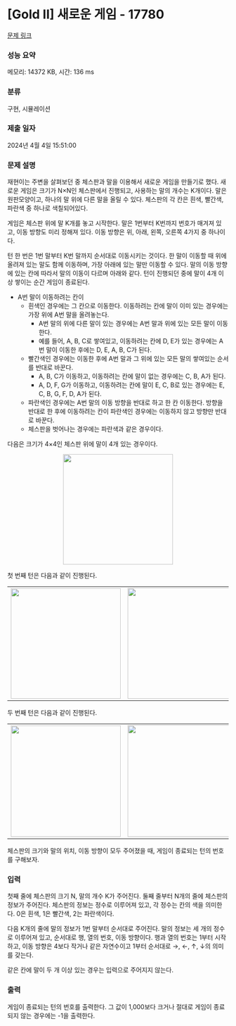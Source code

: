 # [Gold II] 새로운 게임 - 17780 

[문제 링크](https://www.acmicpc.net/problem/17780) 

### 성능 요약

메모리: 14372 KB, 시간: 136 ms

### 분류

구현, 시뮬레이션

### 제출 일자

2024년 4월 4일 15:51:00

### 문제 설명

<p>재현이는 주변을 살펴보던 중 체스판과 말을 이용해서 새로운 게임을 만들기로 했다. 새로운 게임은 크기가 N×N인 체스판에서 진행되고, 사용하는 말의 개수는 K개이다. 말은 원판모양이고, 하나의 말 위에 다른 말을 올릴 수 있다. 체스판의 각 칸은 흰색, 빨간색, 파란색 중 하나로 색칠되어있다.</p>

<p>게임은 체스판 위에 말 K개를 놓고 시작한다. 말은 1번부터 K번까지 번호가 매겨져 있고, 이동 방향도 미리 정해져 있다. 이동 방향은 위, 아래, 왼쪽, 오른쪽 4가지 중 하나이다.</p>

<p>턴 한 번은 1번 말부터 K번 말까지 순서대로 이동시키는 것이다. 한 말이 이동할 때 위에 올려져 있는 말도 함께 이동하며, 가장 아래에 있는 말만 이동할 수 있다. 말의 이동 방향에 있는 칸에 따라서 말의 이동이 다르며 아래와 같다. 턴이 진행되던 중에 말이 4개 이상 쌓이는 순간 게임이 종료된다.</p>

<ul>
	<li>A번 말이 이동하려는 칸이
	<ul>
		<li>흰색인 경우에는 그 칸으로 이동한다. 이동하려는 칸에 말이 이미 있는 경우에는 가장 위에 A번 말을 올려놓는다.
		<ul>
			<li>A번 말의 위에 다른 말이 있는 경우에는 A번 말과 위에 있는 모든 말이 이동한다.</li>
			<li>예를 들어, A, B, C로 쌓여있고, 이동하려는 칸에 D, E가 있는 경우에는 A번 말이 이동한 후에는 D, E, A, B, C가 된다.</li>
		</ul>
		</li>
		<li>빨간색인 경우에는 이동한 후에 A번 말과 그 위에 있는 모든 말의 쌓여있는 순서를 반대로 바꾼다.
		<ul>
			<li>A, B, C가 이동하고, 이동하려는 칸에 말이 없는 경우에는 C, B, A가 된다.</li>
			<li>A, D, F, G가 이동하고, 이동하려는 칸에 말이 E, C, B로 있는 경우에는 E, C, B, G, F, D, A가 된다.</li>
		</ul>
		</li>
		<li>파란색인 경우에는 A번 말의 이동 방향을 반대로 하고 한 칸 이동한다. 방향을 반대로 한 후에 이동하려는 칸이 파란색인 경우에는 이동하지 않고 방향만 반대로 바꾼다.</li>
		<li>체스판을 벗어나는 경우에는 파란색과 같은 경우이다.</li>
	</ul>
	</li>
</ul>

<p>다음은 크기가 4×4인 체스판 위에 말이 4개 있는 경우이다.</p>

<p style="text-align: center;"><img alt="" src="https://upload.acmicpc.net/0aec7e3d-e8f5-428a-bebc-6a0fd514b387/-/preview/" style="width: 250px; height: 251px;"></p>

<p>첫 번째 턴은 다음과 같이 진행된다.</p>

<div class="table-responsive">
<table class="table table-bordered" style="width: 100%;">
	<tbody>
		<tr>
			<td style="width: 25%; text-align: center;"><img alt="" src="https://upload.acmicpc.net/46796304-b486-4420-9d2c-ea49e2d5665b/-/preview/" style="width: 250px; height: 251px;"></td>
			<td style="width: 25%; text-align: center;"><img alt="" src="https://upload.acmicpc.net/04643ced-fdfd-46f5-a07e-374704dbb1c5/-/preview/" style="width: 250px; height: 252px;"></td>
			<td style="width: 25%; text-align: center;"><img alt="" src="https://upload.acmicpc.net/46f4bfab-841b-41c8-842e-56027816f846/-/preview/" style="width: 250px; height: 251px;"></td>
			<td style="width: 25%; text-align: center;"><img alt="" src="https://upload.acmicpc.net/fcccf76c-9431-4ff5-8a05-7dbd2feff142/-/preview/" style="width: 250px; height: 251px;"></td>
		</tr>
	</tbody>
</table>
</div>

<p>두 번째 턴은 다음과 같이 진행된다.</p>

<div class="table-responsive">
<table class="table table-bordered" style="width: 100%;">
	<tbody>
		<tr>
			<td style="width: 25%; text-align: center;"><img alt="" src="https://upload.acmicpc.net/387d9a2f-5921-438e-a28e-d049bb35728f/-/preview/" style="width: 250px; height: 253px;"></td>
			<td style="width: 25%; text-align: center;"><img alt="" src="https://upload.acmicpc.net/601f9193-f004-4e70-8514-33851f8a0615/-/preview/" style="width: 250px; height: 254px;"></td>
			<td style="width: 25%; text-align: center;"><img alt="" src="https://upload.acmicpc.net/796bab27-1a9d-473a-b478-9eb33b4a8998/-/preview/" style="width: 250px; height: 254px;"></td>
			<td style="width: 25%; text-align: center;"><img alt="" src="https://upload.acmicpc.net/9a8e6227-c720-4ea6-9065-d0dc21188f03/-/preview/" style="width: 250px; height: 252px;"></td>
		</tr>
	</tbody>
</table>
</div>

<p>체스판의 크기와 말의 위치, 이동 방향이 모두 주어졌을 때, 게임이 종료되는 턴의 번호를 구해보자.</p>

### 입력 

 <p>첫째 줄에 체스판의 크기 N, 말의 개수 K가 주어진다. 둘째 줄부터 N개의 줄에 체스판의 정보가 주어진다. 체스판의 정보는 정수로 이루어져 있고, 각 정수는 칸의 색을 의미한다. 0은 흰색, 1은 빨간색, 2는 파란색이다.</p>

<p>다음 K개의 줄에 말의 정보가 1번 말부터 순서대로 주어진다. 말의 정보는 세 개의 정수로 이루어져 있고, 순서대로 행, 열의 번호, 이동 방향이다. 행과 열의 번호는 1부터 시작하고, 이동 방향은 4보다 작거나 같은 자연수이고 1부터 순서대로 →, ←, ↑, ↓의 의미를 갖는다.</p>

<p>같은 칸에 말이 두 개 이상 있는 경우는 입력으로 주어지지 않는다.</p>

### 출력 

 <p>게임이 종료되는 턴의 번호를 출력한다. 그 값이 1,000보다 크거나 절대로 게임이 종료되지 않는 경우에는 -1을 출력한다.</p>

